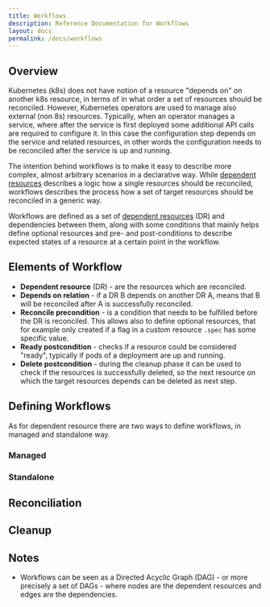 ```yaml
---
title: Workflows
description: Reference Documentation for Workflows
layout: docs
permalink: /docs/workflows
---
```


## Overview

Kubernetes (k8s) does not have notion of a resource "depends on" on another k8s resource,
in terms of in what order a set of resources should be reconciled. However, Kubernetes operators are used to manage also
external (non 8s) resources. Typically, when an operator manages a service, where after the service is first deployed 
some additional API calls are required to configure it. In this case the configuration step depends
on the service and related resources, in other words the configuration needs to be reconciled after the service is 
up and running. 

The intention behind workflows is to make it easy to describe more complex, almost arbitrary scenarios in a declarative
way. While [dependent resources](https://javaoperatorsdk.io/docs/dependent-resources) describes a logic how a single
resources should be reconciled, workflows describes the process how a set of target resources should be reconciled in 
a generic way. 

Workflows are defined as a set of [dependent resources](https://javaoperatorsdk.io/docs/dependent-resources) (DR) 
and dependencies between them, along with some conditions that mainly helps define optional resources and 
pre- and post-conditions to describe expected states of a resource at a certain point in the workflow.    


## Elements of Workflow 

- **Dependent resource** (DR) - are the resources which are reconciled.
- **Depends on relation** - if a DR B depends on another DR A, means that B will be reconciled after A is successfully 
  reconciled. 
- **Reconcile precondition** - is a condition that needs to be fulfilled before the DR is reconciled. This allows also
  to define optional resources, that for example only created if a flag in a custom resource `.spec` has some 
  specific value.
- **Ready postcondition** - checks if a resource could be considered "ready", typically if pods of a deployment are up
  and running.
- **Delete postcondition** - during the cleanup phase it can be used to check if the resources is successfully deleted,
   so the next resource on which the target resources depends can be deleted as next step.  

## Defining Workflows

As for dependent resource there are two ways to define workflows, in managed and standalone way.

### Managed


### Standalone 


## Reconciliation 

[//]: # (todo mention parallelism)

## Cleanup

## Notes

- Workflows can be seen as a Directed Acyclic Graph (DAG) - or more precisely a set of DAGs - where nodes are the 
dependent resources and edges are the dependencies.  

[//]: # (ready vs precondition)
